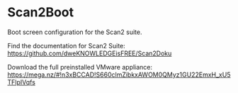 # Scan2Boot
Boot screen configuration for the Scan2 suite.

Find the documentation for Scan2 Suite:
https://github.com/dweKNOWLEDGEisFREE/Scan2Doku

Download the full preinstalled VMware appliance:
https://mega.nz/#!n3xBCCAD!S660clmZibkxAWOM0QMyz1GU22EmxH_xU5TFlpIVqfs

